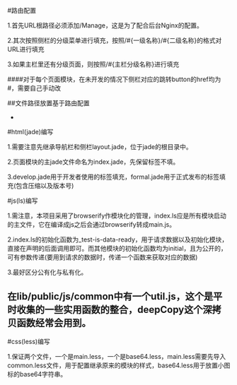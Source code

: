 #路由配置

1.首先URL根路径必须添加/Manage，这是为了配合后台Nginx的配置。

2.其次按照侧栏的分级菜单进行填充，按照/#{一级名称}/#{二级名称}的格式对URL进行填充

3.如果主栏里还有分级页面，则按照/#{主栏分级名称}进行填充

####对于每个页面模块，在未开发的情况下侧栏对应的跳转button的href均为#，需要自己手动改

##文件路径放置基于路由配置

-

#html(jade)编写

1.需要注意先继承导航栏和侧栏layout.jade，位于jade的根目录中。

2.页面模块的主jade文件命名为index.jade，先保留标签不填。

3.develop.jade用于开发者使用的标签填充，formal.jade用于正式发布的标签填充(包含压缩以及版本号)

#js(ls)编写

1.需注意，本项目采用了browserify作模块化的管理，index.ls应是所有模块启动的主文件，它在编译成js之后会通过browserify转成main.js。

2.index.ls的初始化函数为_test-is-data-ready，用于请求数据以及初始化模块，直接在声明的后面调用即可。而其他模块的初始化函数均为initial，且为公开的，可有参数传递(要用到请求的数据时，传递一个函数来获取对应的数据)

3.最好区分公有化与私有化。

## 在lib/public/js/common中有一个util.js，这个是平时收集的一些实用函数的整合，deepCopy这个深拷贝函数经常会用到。

#css(less)编写

1.保证两个文件，一个是main.less，一个是base64.less，main.less需要先导入common.less文件，用于配置继承原来的模块的样式，base64.less用于放置小图标的base64字符串。

